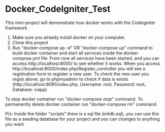 ﻿# Docker_CodeIgniter_Test
 This mini-project will demonstrate how docker works with the Codeigniter framework.
1. Make sure you already install docker on your computer.
2. Clone this project
3. Run "docker-compose up -d" OR "docker-compose up" command to build docker container and start all services inside the docker-compose.yml file.
From now all services have been started, and you can access http://localhost:8000/ to see whether it works.
When you access http://localhost:8000/index.php/Register_controller you will see a registration form to register a new user.
To check the new user you regist above, go to phpmyadmin to check if data is exists (http://localhost:8081/index.php, Username: root, Password: root, Database: ciapp)

To stop docker container run "docker-compose stop" command.
To permanently delete docker container run "docker-compose rm" command.

P/s: Inside the folder "scripts" there is a sql file (initdb.sql), you can use this file as a seeding database for your project and you can changes to anything you want
